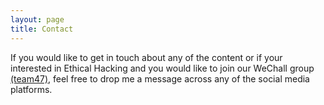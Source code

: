 ```yaml
---
layout: page
title: Contact
---
```


If you would like to get in touch about any of the content or if your interested in Ethical Hacking and you would like to join our WeChall group <a href="https://www.wechall.net/index.php?mo=Usergroups&me=ShowGroups&by=&dir=&page=2" target="_blank_">(team47)</a>, feel free to drop me a message across any of the social media platforms.

